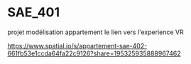 # SAE_401
projet modélisation appartement
le lien vers l'experience VR

https://www.spatial.io/s/appartement-sae-402-661fb53e1ccda64fa22c9126?share=195325935888967462
